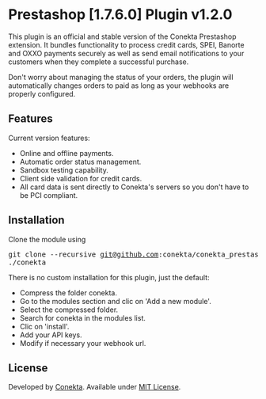 Prestashop [1.7.6.0] Plugin v1.2.0
=======================
This plugin is an official and stable version of the Conekta Prestashop extension. It bundles functionality to process credit cards, SPEI, Banorte and OXXO payments securely as well as send email notifications to your customers when they complete a successful purchase.

Don't worry about managing the status of your orders, the plugin will automatically changes orders to paid as long as your webhooks are properly configured.

Features
--------
Current version features:

*   Online and offline payments.
*   Automatic order status management.
*   Sandbox testing capability.
*   Client side validation for credit cards.
*   All card data is sent directly to Conekta's servers so you don't have to be PCI compliant.

Installation
-----------

  Clone the module using <pre>git clone --recursive git@github.com:conekta/conekta_prestashop.git ./conekta</pre>

There is no custom installation for this plugin, just the default:

*   Compress the folder conekta.
*   Go to the modules section and clic on 'Add a new module'.
*   Select the compressed folder.
*   Search for conekta in the modules list.
*   Clic on 'install'.
*   Add your API keys.
*   Modify if necessary your webhook url.

License
-------
Developed by [Conekta](https://www.conekta.io). Available under [MIT License](LICENSE).
